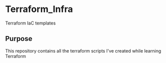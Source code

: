 # Terraform_Infra
Terraform IaC templates

## Purpose
This repository contains all the terraform scripts I've created while learning Terraform
